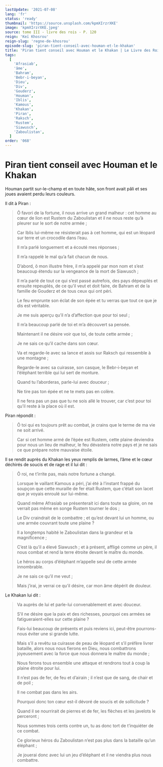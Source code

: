 ```yaml
---
lastUpdate: '2021-07-08'
lang: 'fr'
status: 'ready'
thumbnail: 'https://source.unsplash.com/kpmXIrzrXKE'
image: 'kpmXIrzrXKE.jpeg'
source: tome III - livre des rois - P. 120
reign: 'Keï Khosrou'
reign-slug: 'regne-de-khosrou'
episode-slug: 'piran-tient-conseil-avec-houman-et-le-khakan'
title: 'Piran tient conseil avec Houman et le Khakan | Le Livre des Rois | Shâhnâmeh'
tags:
  [
    'Afrasiab',
    'âme',
    'Bahram',
    'Bebr-i-beyan',
    'Dieu',
    'Div',
    'Gouderz',
    'Houman',
    'Iblis',
    'Kamous',
    'Khakan',
    'Piran',
    'Raksch',
    'Rustem',
    'Siawusch',
    'Zaboulistan',
  ]
order: '068'
---
```


<!-- LTeX: language=fr -->

# Piran tient conseil avec Houman et le Khakan

Houman partit sur-le-champ et en toute hâte, son front avait pâli et ses joues avaient perdu leurs couleurs.

Il dit à Piran :

> Ô favori de la fortune, il nous arrive un grand malheur : cet homme au cœur de lion est Rustem du Zaboulistan et il ne nous reste qu’à pleurer sur le sort de notre armée ;
>
> Car Iblis lui-même ne résisterait pas à cet homme, qui est un léopard sur terre et un crocodile dans l’eau.
>
> Il m’a parlé longuement et a écouté mes réponses ;
>
> Il m’a rappelé le mal qu’a fait chacun de nous.
>
> D’abord, ô mon illustre frère, il m’a appelé par mon nom et s’est beaucoup étendu sur la vengeance de la mort de Siawusch ;
>
> Il m’a parlé de tout ce qui s’est passé autrefois, des pays dépeuplés et ensuite repeuplés, de ce qu’il veut et doit faire, de Bahram et de la famille de Gouderz et de tous ceux qui ont péri.
>
> Le feu emprunte son éclat de son épée et tu verras que tout ce que je dis est véritable.
>
> Je me suis aperçu qu’il n’a d’affection que pour toi seul ;
>
> Il m’a beaucoup parlé de toi et m’a découvert sa pensée.
>
> Maintenant il ne désire voir que toi, de toute cette armée ;
>
> Je ne sais ce qu’il cache dans son cœur.
>
> Va et regarde-le avec sa lance et assis sur Raksch qui ressemble à une montagne ;
>
> Regarde-le avec sa cuirasse, son casque, le Bebr-i-beyan et l’éléphant terrible qui lui sert de monture.
>
> Quand tu l’aborderas, parle-lui avec douceur ;
>
> Ne tire pas ton épée et ne te mets pas en colère.
>
> Il ne fera pas un pas que tu ne sois allé le trouver, car c’est pour toi qu’il reste à la place où il est.

Piran répondit :

> Ô toi qui es toujours prêt au combat, je crains que le terme de ma vie ne soit arrivé.
>
> Car si cet homme armé de l’épée est Rustem, cette plaine deviendra pour nous un lieu de malheur, le feu dévastera notre pays et je ne sais ce que prépare notre mauvaise étoile.

Il se rendit auprès du Khakan les yeux remplis de larmes, l’âme et le cœur déchirés de soucis et de rage et il lui dit :

> Ô roi, ne t’irrite pas, mais notre fortune a changé.
>
> Lorsque le vaillant Kamous a péri, j’ai été à l’instant frappé du soupçon que cette muraille de fer était Rustem, que c’était son lacet que je voyais enroulé sur lui-même.
>
> Quand même Afrasiab se présenterait ici dans toute sa gloire, on ne verrait pas même en songe Rustem tourner le dos ;
>
> Le Div craindrait de le combattre ; et qu’est devant lui un homme, ou une armée couvrant toute une plaine ?
>
> Il a longtemps habité le Zaboulistan dans la grandeur et la magnificence ;
>
> C’est là qu’il a élevé Siawusch ; et à présent, affligé comme un père, il nous combat et rend la terre étroite devant le maître du monde.
>
> Le héros au corps d’éléphant m’appelle seul de cette armée innombrable.
>
> Je ne sais ce qu’il me veut ;
>
> Mais j’irai, je verrai ce qu’il désire, car mon âme dépérit de douleur.

Le Khakan lui dit :

> Va auprès de lui et parle-lui convenablement et avec douceur.
>
> S’il ne désire que la paix et des richesses, pourquoi ces armées se fatigueraient-elles sur cette plaine ?
>
> Fais-lui beaucoup de présents et puis reviens ici, peut-être pourrons-nous éviter une si grande lutte.
>
> Mais s’il a revêtu sa cuirasse de peau de léopard et s’il préfère livrer bataille, alors nous nous fierons en Dieu, nous combattrons joyeusement avec la force que nous donnera le maître du monde ;
>
> Nous ferons tous ensemble une attaque et rendrons tout à coup la plaine étroite pour lui.
>
> Il n’est pas de fer, de feu et d’airain ; il n’est que de sang, de chair et de poil ;
>
> Il ne combat pas dans les airs.
>
> Pourquoi donc ton cœur est-il dévoré de soucis et de sollicitude ?
>
> Quand il se nourrirait de pierres et de fer, les flèches et les javelots le perceront ;
>
> Nous sommes trois cents contre un, tu as donc tort de t’inquiéter de ce combat.
>
> Ce glorieux héros du Zaboulistan n’est pas plus dans la bataille qu’un éléphant ;
>
> Je jouerai donc avec lui un jeu d’éléphant et il ne viendra plus nous combattre.
